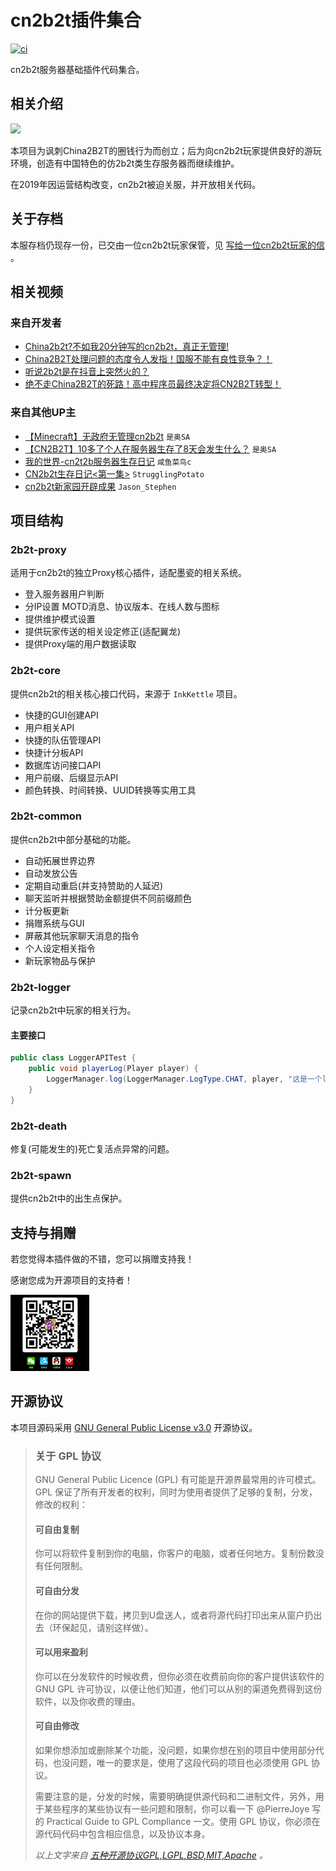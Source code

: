 # cn2b2t插件集合

[![ci](https://github.com/CarmJos/cn2b2t-parent/actions/workflows/maven.yml/badge.svg?branch=master)](https://github.com/CarmJos/cn2b2t-parent/actions/workflows/maven.yml)

cn2b2t服务器基础插件代码集合。

## 相关介绍

<img src="https://github.com/CarmJos/cn2b2t-parent/blob/master/.img/2b2t.png" />

本项目为讽刺China2B2T的圈钱行为而创立；后为向cn2b2t玩家提供良好的游玩环境，创造有中国特色的仿2b2t类生存服务器而继续维护。

在2019年因运营结构改变，cn2b2t被迫关服，并开放相关代码。

## 关于存档

本服存档仍现存一份，已交由一位cn2b2t玩家保管，见 [写给一位cn2b2t玩家的信](https://pages.carm.cc/letter/cn2b2t.html) 。

## 相关视频

### 来自开发者
- [China2b2t?不如我20分钟写的cn2b2t，真正无管理!](https://www.bilibili.com/video/BV15t411J7FA)
- [China2B2T处理问题的态度令人发指！国服不能有良性竞争？！](https://www.bilibili.com/video/BV1st411K7es)
- [听说2b2t是在抖音上突然火的？](https://www.bilibili.com/video/BV17t41177VP)
- [绝不走China2B2T的死路！高中程序员最终决定将CN2B2T转型！](https://www.bilibili.com/video/BV1Kt411P7F4)

### 来自其他UP主

- [【Minecraft】无政府无管理cn2b2t](https://www.bilibili.com/video/BV1Nt411M7xj) `是奥SA`
- [【CN2B2T】10多了个人在服务器生存了8天会发生什么？](https://www.bilibili.com/video/BV1E4411X73h) `是奥SA`
- [我的世界-cn2t2b服务器生存日记](https://www.bilibili.com/video/BV12J411u7Em) `咸鱼菜鸟c`
- [CN2b2t生存日记<第一集>](https://www.bilibili.com/video/BV1wE411D7vd) `StrugglingPotato`
- [cn2b2t新家园开辟成果](https://www.bilibili.com/video/BV1KE411R7Jf) `Jason_Stephen`

## 项目结构

### 2b2t-proxy

适用于cn2b2t的独立Proxy核心插件，适配墨瓷的相关系统。

- 登入服务器用户判断
- 分IP设置 MOTD消息、协议版本、在线人数与图标
- 提供维护模式设置
- 提供玩家传送的相关设定修正(适配翼龙)
- 提供Proxy端的用户数据读取

### 2b2t-core

提供cn2b2t的相关核心接口代码，来源于 `InkKettle` 项目。

- 快捷的GUI创建API
- 用户相关API
- 快捷的队伍管理API
- 快捷计分板API
- 数据库访问接口API
- 用户前缀、后缀显示API
- 颜色转换、时间转换、UUID转换等实用工具

### 2b2t-common

提供cn2b2t中部分基础的功能。

- 自动拓展世界边界
- 自动发放公告
- 定期自动重启(并支持赞助的人延迟)
- 聊天监听并根据赞助金额提供不同前缀颜色
- 计分板更新
- 捐赠系统与GUI
- 屏蔽其他玩家聊天消息的指令
- 个人设定相关指令
- 新玩家物品与保护

### 2b2t-logger

记录cn2b2t中玩家的相关行为。

#### 主要接口

```java
public class LoggerAPITest {
    public void playerLog(Player player) {
        LoggerManager.log(LoggerManager.LogType.CHAT, player, "这是一个log的测试");
    }
}
```

### 2b2t-death

修复(可能发生的)死亡复活点异常的问题。

### 2b2t-spawn

提供cn2b2t中的出生点保护。

## 支持与捐赠

若您觉得本插件做的不错，您可以捐赠支持我！

感谢您成为开源项目的支持者！

<img height=25% width=25% src="https://raw.githubusercontent.com/CarmJos/CarmJos/main/img/donate-code.jpg" />

## 开源协议

本项目源码采用 [GNU General Public License v3.0](https://opensource.org/licenses/GPL-3.0) 开源协议。
> ### 关于 GPL 协议
> GNU General Public Licence (GPL) 有可能是开源界最常用的许可模式。GPL 保证了所有开发者的权利，同时为使用者提供了足够的复制，分发，修改的权利：
>
> #### 可自由复制
> 你可以将软件复制到你的电脑，你客户的电脑，或者任何地方。复制份数没有任何限制。
> #### 可自由分发
> 在你的网站提供下载，拷贝到U盘送人，或者将源代码打印出来从窗户扔出去（环保起见，请别这样做）。
> #### 可以用来盈利
> 你可以在分发软件的时候收费，但你必须在收费前向你的客户提供该软件的 GNU GPL 许可协议，以便让他们知道，他们可以从别的渠道免费得到这份软件，以及你收费的理由。
> #### 可自由修改
> 如果你想添加或删除某个功能，没问题，如果你想在别的项目中使用部分代码，也没问题，唯一的要求是，使用了这段代码的项目也必须使用 GPL 协议。
>
> 需要注意的是，分发的时候，需要明确提供源代码和二进制文件，另外，用于某些程序的某些协议有一些问题和限制，你可以看一下 @PierreJoye 写的 Practical Guide to GPL Compliance 一文。使用 GPL 协议，你必须在源代码代码中包含相应信息，以及协议本身。
>
> *以上文字来自 [五种开源协议GPL,LGPL,BSD,MIT,Apache](https://www.oschina.net/question/54100_9455) 。*
